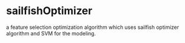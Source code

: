 # sailfishOptimizer

a feature selection optimization algorithm which uses sailfish optimizer algorithm and SVM for the modeling.
